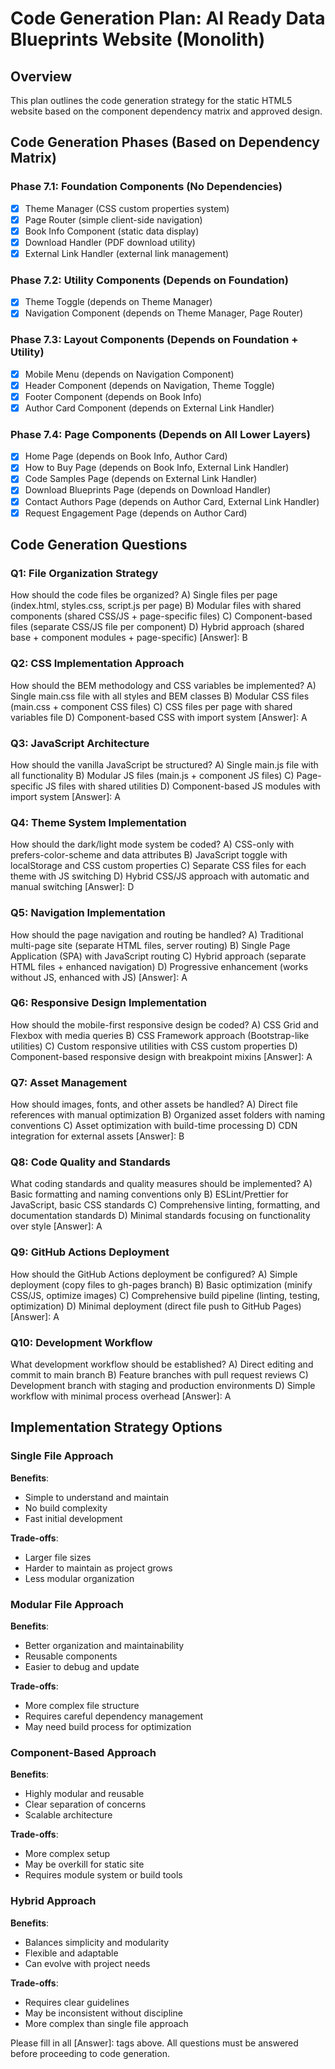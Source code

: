 # Code Generation Plan: AI Ready Data Blueprints Website (Monolith)

## Overview
This plan outlines the code generation strategy for the static HTML5 website based on the component dependency matrix and approved design.

## Code Generation Phases (Based on Dependency Matrix)

### Phase 7.1: Foundation Components (No Dependencies)
- [x] Theme Manager (CSS custom properties system)
- [x] Page Router (simple client-side navigation)
- [x] Book Info Component (static data display)
- [x] Download Handler (PDF download utility)
- [x] External Link Handler (external link management)

### Phase 7.2: Utility Components (Depends on Foundation)
- [x] Theme Toggle (depends on Theme Manager)
- [x] Navigation Component (depends on Theme Manager, Page Router)

### Phase 7.3: Layout Components (Depends on Foundation + Utility)
- [x] Mobile Menu (depends on Navigation Component)
- [x] Header Component (depends on Navigation, Theme Toggle)
- [x] Footer Component (depends on Book Info)
- [x] Author Card Component (depends on External Link Handler)

### Phase 7.4: Page Components (Depends on All Lower Layers)
- [x] Home Page (depends on Book Info, Author Card)
- [x] How to Buy Page (depends on Book Info, External Link Handler)
- [x] Code Samples Page (depends on External Link Handler)
- [x] Download Blueprints Page (depends on Download Handler)
- [x] Contact Authors Page (depends on Author Card, External Link Handler)
- [x] Request Engagement Page (depends on Author Card)

## Code Generation Questions

### Q1: File Organization Strategy
How should the code files be organized?
A) Single files per page (index.html, styles.css, script.js per page)
B) Modular files with shared components (shared CSS/JS + page-specific files)
C) Component-based files (separate CSS/JS file per component)
D) Hybrid approach (shared base + component modules + page-specific)
[Answer]: B 

### Q2: CSS Implementation Approach
How should the BEM methodology and CSS variables be implemented?
A) Single main.css file with all styles and BEM classes
B) Modular CSS files (main.css + component CSS files)
C) CSS files per page with shared variables file
D) Component-based CSS with import system
[Answer]: A

### Q3: JavaScript Architecture
How should the vanilla JavaScript be structured?
A) Single main.js file with all functionality
B) Modular JS files (main.js + component JS files)
C) Page-specific JS files with shared utilities
D) Component-based JS modules with import system
[Answer]: A

### Q4: Theme System Implementation
How should the dark/light mode system be coded?
A) CSS-only with prefers-color-scheme and data attributes
B) JavaScript toggle with localStorage and CSS custom properties
C) Separate CSS files for each theme with JS switching
D) Hybrid CSS/JS approach with automatic and manual switching
[Answer]: D

### Q5: Navigation Implementation
How should the page navigation and routing be handled?
A) Traditional multi-page site (separate HTML files, server routing)
B) Single Page Application (SPA) with JavaScript routing
C) Hybrid approach (separate HTML files + enhanced navigation)
D) Progressive enhancement (works without JS, enhanced with JS)
[Answer]: A

### Q6: Responsive Design Implementation
How should the mobile-first responsive design be coded?
A) CSS Grid and Flexbox with media queries
B) CSS Framework approach (Bootstrap-like utilities)
C) Custom responsive utilities with CSS custom properties
D) Component-based responsive design with breakpoint mixins
[Answer]: A

### Q7: Asset Management
How should images, fonts, and other assets be handled?
A) Direct file references with manual optimization
B) Organized asset folders with naming conventions
C) Asset optimization with build-time processing
D) CDN integration for external assets
[Answer]: B

### Q8: Code Quality and Standards
What coding standards and quality measures should be implemented?
A) Basic formatting and naming conventions only
B) ESLint/Prettier for JavaScript, basic CSS standards
C) Comprehensive linting, formatting, and documentation standards
D) Minimal standards focusing on functionality over style
[Answer]: A

### Q9: GitHub Actions Deployment
How should the GitHub Actions deployment be configured?
A) Simple deployment (copy files to gh-pages branch)
B) Basic optimization (minify CSS/JS, optimize images)
C) Comprehensive build pipeline (linting, testing, optimization)
D) Minimal deployment (direct file push to GitHub Pages)
[Answer]: A

### Q10: Development Workflow
What development workflow should be established?
A) Direct editing and commit to main branch
B) Feature branches with pull request reviews
C) Development branch with staging and production environments
D) Simple workflow with minimal process overhead
[Answer]: A

## Implementation Strategy Options

### Single File Approach
**Benefits**: 
- Simple to understand and maintain
- No build complexity
- Fast initial development

**Trade-offs**:
- Larger file sizes
- Harder to maintain as project grows
- Less modular organization

### Modular File Approach
**Benefits**:
- Better organization and maintainability
- Reusable components
- Easier to debug and update

**Trade-offs**:
- More complex file structure
- Requires careful dependency management
- May need build process for optimization

### Component-Based Approach
**Benefits**:
- Highly modular and reusable
- Clear separation of concerns
- Scalable architecture

**Trade-offs**:
- More complex setup
- May be overkill for static site
- Requires module system or build tools

### Hybrid Approach
**Benefits**:
- Balances simplicity and modularity
- Flexible and adaptable
- Can evolve with project needs

**Trade-offs**:
- Requires clear guidelines
- May be inconsistent without discipline
- More complex than single file approach

Please fill in all [Answer]: tags above. All questions must be answered before proceeding to code generation.
